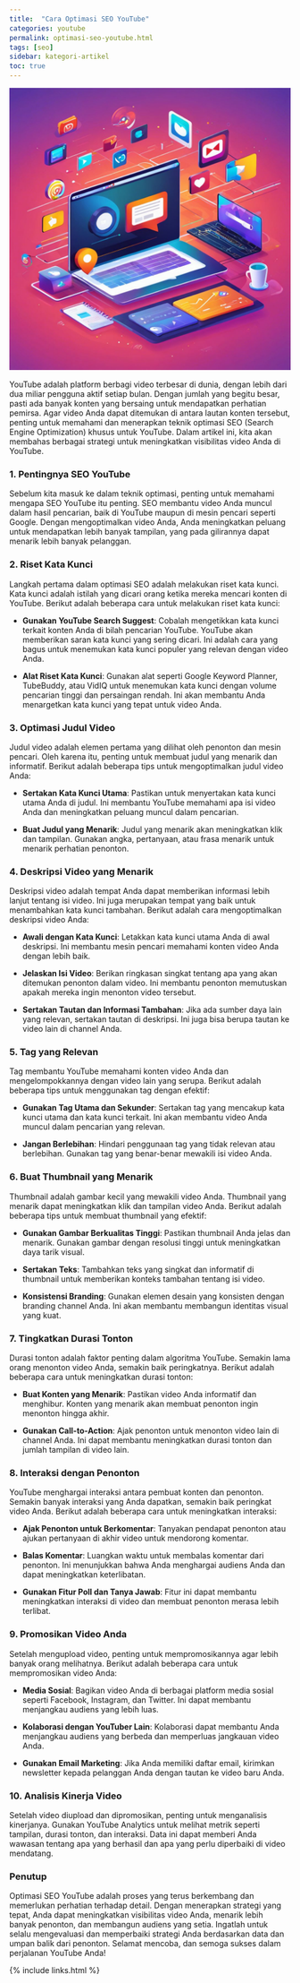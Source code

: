 ```yaml
---
title:  "Cara Optimasi SEO YouTube"
categories: youtube
permalink: optimasi-seo-youtube.html
tags: [seo]
sidebar: kategori-artikel
toc: true
---
```


![optomasi seo youtube](/images/optimasiseoyoutube.jpg)

YouTube adalah platform berbagi video terbesar di dunia, dengan lebih dari dua miliar pengguna aktif setiap bulan. Dengan jumlah yang begitu besar, pasti ada banyak konten yang bersaing untuk mendapatkan perhatian pemirsa. Agar video Anda dapat ditemukan di antara lautan konten tersebut, penting untuk memahami dan menerapkan teknik optimasi SEO (Search Engine Optimization) khusus untuk YouTube. Dalam artikel ini, kita akan membahas berbagai strategi untuk meningkatkan visibilitas video Anda di YouTube.

### 1. Pentingnya SEO YouTube

Sebelum kita masuk ke dalam teknik optimasi, penting untuk memahami mengapa SEO YouTube itu penting. SEO membantu video Anda muncul dalam hasil pencarian, baik di YouTube maupun di mesin pencari seperti Google. Dengan mengoptimalkan video Anda, Anda meningkatkan peluang untuk mendapatkan lebih banyak tampilan, yang pada gilirannya dapat menarik lebih banyak pelanggan.

### 2. Riset Kata Kunci

Langkah pertama dalam optimasi SEO adalah melakukan riset kata kunci. Kata kunci adalah istilah yang dicari orang ketika mereka mencari konten di YouTube. Berikut adalah beberapa cara untuk melakukan riset kata kunci:

- **Gunakan YouTube Search Suggest**: Cobalah mengetikkan kata kunci terkait konten Anda di bilah pencarian YouTube. YouTube akan memberikan saran kata kunci yang sering dicari. Ini adalah cara yang bagus untuk menemukan kata kunci populer yang relevan dengan video Anda.

- **Alat Riset Kata Kunci**: Gunakan alat seperti Google Keyword Planner, TubeBuddy, atau VidIQ untuk menemukan kata kunci dengan volume pencarian tinggi dan persaingan rendah. Ini akan membantu Anda menargetkan kata kunci yang tepat untuk video Anda.

### 3. Optimasi Judul Video

Judul video adalah elemen pertama yang dilihat oleh penonton dan mesin pencari. Oleh karena itu, penting untuk membuat judul yang menarik dan informatif. Berikut adalah beberapa tips untuk mengoptimalkan judul video Anda:

- **Sertakan Kata Kunci Utama**: Pastikan untuk menyertakan kata kunci utama Anda di judul. Ini membantu YouTube memahami apa isi video Anda dan meningkatkan peluang muncul dalam pencarian.

- **Buat Judul yang Menarik**: Judul yang menarik akan meningkatkan klik dan tampilan. Gunakan angka, pertanyaan, atau frasa menarik untuk menarik perhatian penonton.

### 4. Deskripsi Video yang Menarik

Deskripsi video adalah tempat Anda dapat memberikan informasi lebih lanjut tentang isi video. Ini juga merupakan tempat yang baik untuk menambahkan kata kunci tambahan. Berikut adalah cara mengoptimalkan deskripsi video Anda:

- **Awali dengan Kata Kunci**: Letakkan kata kunci utama Anda di awal deskripsi. Ini membantu mesin pencari memahami konten video Anda dengan lebih baik.

- **Jelaskan Isi Video**: Berikan ringkasan singkat tentang apa yang akan ditemukan penonton dalam video. Ini membantu penonton memutuskan apakah mereka ingin menonton video tersebut.

- **Sertakan Tautan dan Informasi Tambahan**: Jika ada sumber daya lain yang relevan, sertakan tautan di deskripsi. Ini juga bisa berupa tautan ke video lain di channel Anda.

### 5. Tag yang Relevan

Tag membantu YouTube memahami konten video Anda dan mengelompokkannya dengan video lain yang serupa. Berikut adalah beberapa tips untuk menggunakan tag dengan efektif:

- **Gunakan Tag Utama dan Sekunder**: Sertakan tag yang mencakup kata kunci utama dan kata kunci terkait. Ini akan membantu video Anda muncul dalam pencarian yang relevan.

- **Jangan Berlebihan**: Hindari penggunaan tag yang tidak relevan atau berlebihan. Gunakan tag yang benar-benar mewakili isi video Anda.

### 6. Buat Thumbnail yang Menarik

Thumbnail adalah gambar kecil yang mewakili video Anda. Thumbnail yang menarik dapat meningkatkan klik dan tampilan video Anda. Berikut adalah beberapa tips untuk membuat thumbnail yang efektif:

- **Gunakan Gambar Berkualitas Tinggi**: Pastikan thumbnail Anda jelas dan menarik. Gunakan gambar dengan resolusi tinggi untuk meningkatkan daya tarik visual.

- **Sertakan Teks**: Tambahkan teks yang singkat dan informatif di thumbnail untuk memberikan konteks tambahan tentang isi video.

- **Konsistensi Branding**: Gunakan elemen desain yang konsisten dengan branding channel Anda. Ini akan membantu membangun identitas visual yang kuat.

### 7. Tingkatkan Durasi Tonton

Durasi tonton adalah faktor penting dalam algoritma YouTube. Semakin lama orang menonton video Anda, semakin baik peringkatnya. Berikut adalah beberapa cara untuk meningkatkan durasi tonton:

- **Buat Konten yang Menarik**: Pastikan video Anda informatif dan menghibur. Konten yang menarik akan membuat penonton ingin menonton hingga akhir.

- **Gunakan Call-to-Action**: Ajak penonton untuk menonton video lain di channel Anda. Ini dapat membantu meningkatkan durasi tonton dan jumlah tampilan di video lain.

### 8. Interaksi dengan Penonton

YouTube menghargai interaksi antara pembuat konten dan penonton. Semakin banyak interaksi yang Anda dapatkan, semakin baik peringkat video Anda. Berikut adalah beberapa cara untuk meningkatkan interaksi:

- **Ajak Penonton untuk Berkomentar**: Tanyakan pendapat penonton atau ajukan pertanyaan di akhir video untuk mendorong komentar.

- **Balas Komentar**: Luangkan waktu untuk membalas komentar dari penonton. Ini menunjukkan bahwa Anda menghargai audiens Anda dan dapat meningkatkan keterlibatan.

- **Gunakan Fitur Poll dan Tanya Jawab**: Fitur ini dapat membantu meningkatkan interaksi di video dan membuat penonton merasa lebih terlibat.

### 9. Promosikan Video Anda

Setelah mengupload video, penting untuk mempromosikannya agar lebih banyak orang melihatnya. Berikut adalah beberapa cara untuk mempromosikan video Anda:

- **Media Sosial**: Bagikan video Anda di berbagai platform media sosial seperti Facebook, Instagram, dan Twitter. Ini dapat membantu menjangkau audiens yang lebih luas.

- **Kolaborasi dengan YouTuber Lain**: Kolaborasi dapat membantu Anda menjangkau audiens yang berbeda dan memperluas jangkauan video Anda.

- **Gunakan Email Marketing**: Jika Anda memiliki daftar email, kirimkan newsletter kepada pelanggan Anda dengan tautan ke video baru Anda.

### 10. Analisis Kinerja Video

Setelah video diupload dan dipromosikan, penting untuk menganalisis kinerjanya. Gunakan YouTube Analytics untuk melihat metrik seperti tampilan, durasi tonton, dan interaksi. Data ini dapat memberi Anda wawasan tentang apa yang berhasil dan apa yang perlu diperbaiki di video mendatang.

### Penutup

Optimasi SEO YouTube adalah proses yang terus berkembang dan memerlukan perhatian terhadap detail. Dengan menerapkan strategi yang tepat, Anda dapat meningkatkan visibilitas video Anda, menarik lebih banyak penonton, dan membangun audiens yang setia. Ingatlah untuk selalu mengevaluasi dan memperbaiki strategi Anda berdasarkan data dan umpan balik dari penonton. Selamat mencoba, dan semoga sukses dalam perjalanan YouTube Anda!

{% include links.html %}